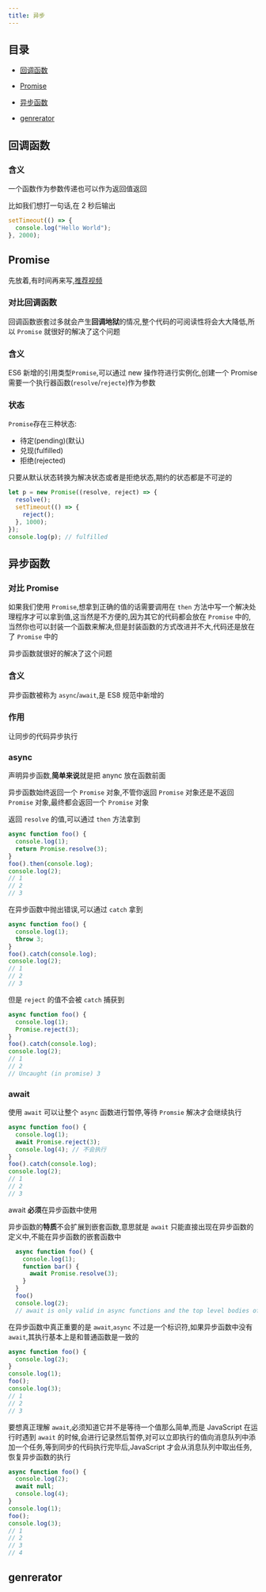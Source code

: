 ```yaml
---
title: 异步
---
```


## 目录

- [回调函数](#回调函数)

- [Promise](#Promise)

- [异步函数](#异步函数)

- [genrerator](#genrerator)

## 回调函数

### 含义

一个函数作为参数传递也可以作为返回值返回

比如我们想打一句话,在 2 秒后输出

```js
setTimeout(() => {
  console.log("Hello World");
}, 2000);
```

## Promise

先放着,有时间再来写,[推荐视频](https://www.bilibili.com/video/BV15741177Eh?p=126)

### 对比回调函数

回调函数嵌套过多就会产生**回调地狱**的情况,整个代码的可阅读性将会大大降低,所以 `Promise` 就很好的解决了这个问题

### 含义

ES6 新增的引用类型`Promise`,可以通过 new 操作符进行实例化,创建一个 Promise 需要一个执行器函数(`resolve`/`rejecte`)作为参数

### 状态

`Promise`存在三种状态:

- 待定(pending)(默认)
- 兑现(fulfilled)
- 拒绝(rejected)

只要从默认状态转换为解决状态或者是拒绝状态,期约的状态都是不可逆的

```js
let p = new Promise((resolve, reject) => {
  resolve();
  setTimeout(() => {
    reject();
  }, 1000);
});
console.log(p); // fulfilled
```

## 异步函数

### 对比 Promise

如果我们使用 `Promise`,想拿到正确的值的话需要调用在 `then` 方法中写一个解决处理程序才可以拿到值,这当然是不方便的,因为其它的代码都会放在 `Promise` 中的,当然你也可以封装一个函数来解决,但是封装函数的方式改进并不大,代码还是放在了 `Promise` 中的

异步函数就很好的解决了这个问题

### 含义

异步函数被称为 `async`/`await`,是 ES8 规范中新增的

### 作用

让同步的代码异步执行

### async

声明异步函数,**简单来说**就是把 anync 放在函数前面

异步函数始终返回一个 `Promise` 对象,不管你返回 `Promise` 对象还是不返回 `Promise` 对象,最终都会返回一个 `Promise` 对象

返回 `resolve` 的值,可以通过 `then` 方法拿到

```js
async function foo() {
  console.log(1);
  return Promise.resolve(3);
}
foo().then(console.log);
console.log(2);
// 1
// 2
// 3
```

在异步函数中抛出错误,可以通过 `catch` 拿到

```js
async function foo() {
  console.log(1);
  throw 3;
}
foo().catch(console.log);
console.log(2);
// 1
// 2
// 3
```

但是 `reject` 的值不会被 `catch` 捕获到

```js
async function foo() {
  console.log(1);
  Promise.reject(3);
}
foo().catch(console.log);
console.log(2);
// 1
// 2
// Uncaught (in promise) 3
```

### await

使用 `await` 可以让整个 `async` 函数进行暂停,等待 `Promsie` 解决才会继续执行

```js
async function foo() {
  console.log(1);
  await Promise.reject(3);
  console.log(4); // 不会执行
}
foo().catch(console.log);
console.log(2);
// 1
// 2
// 3
```

await **必须**在异步函数中使用

异步函数的**特质**不会扩展到嵌套函数,意思就是 `await` 只能直接出现在异步函数的定义中,不能在异步函数的嵌套函数中

```js
  async function foo() {
    console.log(1);
    function bar() {
      await Promise.resolve(3);
    }
  }
  foo()
  console.log(2);
  // await is only valid in async functions and the top level bodies of modules
```

在异步函数中真正重要的是 `await`,`async` 不过是一个标识符,如果异步函数中没有 `await`,其执行基本上是和普通函数是一致的

```js
async function foo() {
  console.log(2);
}
console.log(1);
foo();
console.log(3);
// 1
// 2
// 3
```

要想真正理解 `await`,必须知道它并不是等待一个值那么简单,而是 JavaScript 在运行时遇到 `await` 的时候,会进行记录然后暂停,对可以立即执行的值向消息队列中添加一个任务,等到同步的代码执行完毕后,JavaScript 才会从消息队列中取出任务,恢复异步函数的执行

```js
async function foo() {
  console.log(2);
  await null;
  console.log(4);
}
console.log(1);
foo();
console.log(3);
// 1
// 2
// 3
// 4
```

## genrerator
